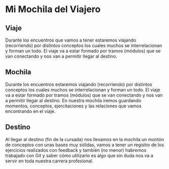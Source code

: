 # Mi Mochila del Viajero

## Viaje

Durante los encuentros que vamos a tener estaremos viajando (recorriendo) por distintos conceptos los cuales muchos se interrelacionan y forman un todo. 
El viaje va a estar formado por tramos (módulos) que se van conectando y nos van a permitir llegar al destino.

## Mochila

Durante los encuentros estaremos viajando (recorriendo) por distintos conceptos los cuales muchos se interrelacionan y forman un todo. El viaje va a estar formado por tramos (módulos) que se van conectando y nos van a permitir llegar al destino. En nuestra mochila iremos guardando momentos, conceptos, ejercitaciones y las relaciones que vamos encontrando en el viaje.

## Destino

Al llegar al destino (fin de la cursada) nos llevamos en la mochila un montón de conceptos con unas bases muy sólidas, vamos a tener un registro de los ejercicios realizados con feedback y también (no menor) habremos trabajado con Git y saber cómo utilizarlo es algo que sin duda nos va a servir en toda nuestra carrera profesional.